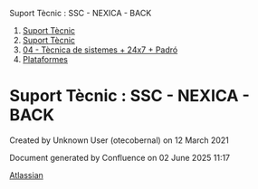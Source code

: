 Suport Tècnic : SSC - NEXICA - BACK  

1.  [Suport Tècnic](index.html)
2.  [Suport Tècnic](13893782.html)
3.  [04 - Tècnica de sistemes + 24x7 + Padró](26313202.html)
4.  [Plataformes](Plataformes_41520520.html)

Suport Tècnic : SSC - NEXICA - BACK
===================================

Created by Unknown User (otecobernal) on 12 March 2021

Document generated by Confluence on 02 June 2025 11:17

[Atlassian](http://www.atlassian.com/)